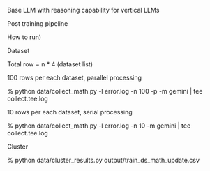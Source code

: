 Base LLM with reasoning capability for vertical LLMs

Post training pipeline

How to run)

Dataset

Total row = n * 4 (dataset list)

100 rows per each dataset, parallel processing

% python data/collect_math.py -l error.log -n 100 -p -m gemini | tee collect.tee.log

10 rows per each dataset, serial processing

% python data/collect_math.py -l error.log -n 10 -m gemini | tee collect.tee.log

Cluster 

% python data/cluster_results.py output/train_ds_math_update.csv
